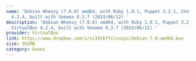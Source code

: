 ```yaml
---
name: 'Debian Wheezy (7.0.0) amd64, with Ruby 1.9.1, Puppet 3.2.1, Chef 11.4.4, VirtualBox
  4.2.4, built with Veewee 0.3.7 (2013/06/12) '
description: 'Debian Wheezy (7.0.0) amd64, with Ruby 1.9.1, Puppet 3.2.1, Chef 11.4.4,
  VirtualBox 4.2.4, built with Veewee 0.3.7 (2013/06/12) '
provider: VirtualBox
link: https://www.dropbox.com/s/si19tbftilcuipz/debian-7.0-amd64.box
size: 302MB
category: boxes
---
```

